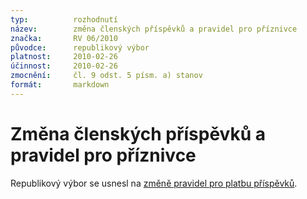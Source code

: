 ```yaml
---
typ:          rozhodnutí
název:        změna členských příspěvků a pravidel pro příznivce
značka:       RV 06/2010
původce:      republikový výbor
platnost:     2010-02-26
účinnost:     2010-02-26
zmocnění:     čl. 9 odst. 5 písm. a) stanov
formát:       markdown
---
```


# Změna členských příspěvků a pravidel pro příznivce

Republikový výbor se usnesl na [změně pravidel pro platbu příspěvků](/predpisy/prp/2010-02-26.html).
